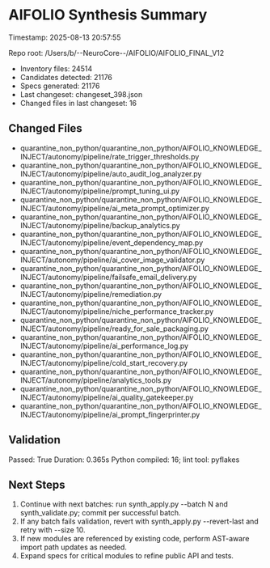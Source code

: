 # AIFOLIO Synthesis Summary

Timestamp: 2025-08-13 20:57:55

Repo root: /Users/b/--NeuroCore--/AIFOLIO/AIFOLIO_FINAL_V12


- Inventory files: 24514
- Candidates detected: 21176
- Specs generated: 21176
- Last changeset: changeset_398.json
- Changed files in last changeset: 16

## Changed Files

- quarantine_non_python/quarantine_non_python/AIFOLIO_KNOWLEDGE_INJECT/autonomy/pipeline/rate_trigger_thresholds.py
- quarantine_non_python/quarantine_non_python/AIFOLIO_KNOWLEDGE_INJECT/autonomy/pipeline/auto_audit_log_analyzer.py
- quarantine_non_python/quarantine_non_python/AIFOLIO_KNOWLEDGE_INJECT/autonomy/pipeline/prompt_tuning_ui.py
- quarantine_non_python/quarantine_non_python/AIFOLIO_KNOWLEDGE_INJECT/autonomy/pipeline/ai_meta_prompt_optimizer.py
- quarantine_non_python/quarantine_non_python/AIFOLIO_KNOWLEDGE_INJECT/autonomy/pipeline/backup_analytics.py
- quarantine_non_python/quarantine_non_python/AIFOLIO_KNOWLEDGE_INJECT/autonomy/pipeline/event_dependency_map.py
- quarantine_non_python/quarantine_non_python/AIFOLIO_KNOWLEDGE_INJECT/autonomy/pipeline/ai_cover_image_validator.py
- quarantine_non_python/quarantine_non_python/AIFOLIO_KNOWLEDGE_INJECT/autonomy/pipeline/failsafe_email_delivery.py
- quarantine_non_python/quarantine_non_python/AIFOLIO_KNOWLEDGE_INJECT/autonomy/pipeline/remediation.py
- quarantine_non_python/quarantine_non_python/AIFOLIO_KNOWLEDGE_INJECT/autonomy/pipeline/niche_performance_tracker.py
- quarantine_non_python/quarantine_non_python/AIFOLIO_KNOWLEDGE_INJECT/autonomy/pipeline/ready_for_sale_packaging.py
- quarantine_non_python/quarantine_non_python/AIFOLIO_KNOWLEDGE_INJECT/autonomy/pipeline/ai_performance_log.py
- quarantine_non_python/quarantine_non_python/AIFOLIO_KNOWLEDGE_INJECT/autonomy/pipeline/cold_start_recovery.py
- quarantine_non_python/quarantine_non_python/AIFOLIO_KNOWLEDGE_INJECT/autonomy/pipeline/analytics_tools.py
- quarantine_non_python/quarantine_non_python/AIFOLIO_KNOWLEDGE_INJECT/autonomy/pipeline/ai_quality_gatekeeper.py
- quarantine_non_python/quarantine_non_python/AIFOLIO_KNOWLEDGE_INJECT/autonomy/pipeline/ai_prompt_fingerprinter.py

## Validation

Passed: True
Duration: 0.365s
Python compiled: 16; lint tool: pyflakes

## Next Steps

1. Continue with next batches: run synth_apply.py --batch N and synth_validate.py; commit per successful batch.
2. If any batch fails validation, revert with synth_apply.py --revert-last and retry with --size 10.
3. If new modules are referenced by existing code, perform AST-aware import path updates as needed.
4. Expand specs for critical modules to refine public API and tests.
